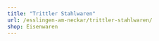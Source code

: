 ```yaml
---
title: "Trittler Stahlwaren"
url: /esslingen-am-neckar/trittler-stahlwaren/
shop: Eisenwaren
---
```

